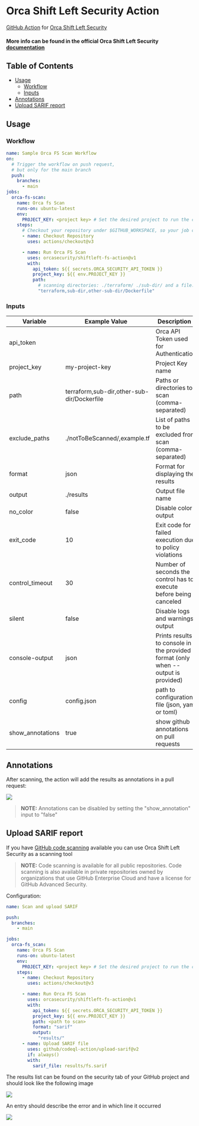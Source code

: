 # Orca Shift Left Security Action

[GitHub Action](https://github.com/features/actions)
for [Orca Shift Left Security](https://orca.security/solutions/shift-left-security/)

#### More info can be found in the official Orca Shift Left Security<a href="https://docs.orcasecurity.io/v1/docs/shift-left-security"> documentation</a>



## Table of Contents

- [Usage](#usage)
    - [Workflow](#workflow)
    - [Inputs](#inputs)
- [Annotations](#annotations)
- [Upload SARIF report](#upload-sarif-report)


## Usage

### Workflow

```yaml
name: Sample Orca FS Scan Workflow
on:
  # Trigger the workflow on push request,
  # but only for the main branch
  push:
    branches:
      - main
jobs:
  orca-fs-scan:
    name: Orca fs Scan
    runs-on: ubuntu-latest
    env:
      PROJECT_KEY: <project key> # Set the desired project to run the cli scanning with
    steps:
      # Checkout your repository under $GITHUB_WORKSPACE, so your job can access it
      - name: Checkout Repository
        uses: actions/checkout@v3

      - name: Run Orca FS Scan
        uses: orcasecurity/shiftleft-fs-action@v1
        with:
          api_token: ${{ secrets.ORCA_SECURITY_API_TOKEN }}
          project_key: ${{ env.PROJECT_KEY }}
          path:
            # scanning directories: ./terraform/ ./sub-dir/ and a file: ./Dockerfile
            "terraform,sub-dir,other-sub-dir/Dockerfile"
```

### Inputs

| Variable         | Example Value &nbsp;                       | Description &nbsp;                                                                | Type    | Required | Default                       |
|------------------|--------------------------------------------|-----------------------------------------------------------------------------------|---------|----------|-------------------------------|
| api_token        |                                            | Orca API Token used for Authentication                                            | String  | Yes      | N/A                           |
| project_key      | my-project-key                             | Project Key name                                                                  | String  | Yes      | N/A                           |
| path             | terraform,sub-dir,other-sub-dir/Dockerfile | Paths or directories to scan (comma-separated)                                    | String  | Yes      | N/A                           |
| exclude_paths    | ./notToBeScanned/,example.tf               | List of paths to be excluded from scan (comma-separated)                          | String  | No       | N/A                           |
| format           | json                                       | Format for displaying the results                                                 | String  | No       | cli                           |
| output           | ./results                                  | Output file name                                                                  | String  | No       | N/A                           |
| no_color         | false                                      | Disable color output                                                              | Boolean | No       | false                         |
| exit_code        | 10                                         | Exit code for failed execution due to policy violations                           | Integer | No       | 3                             |
| control_timeout  | 30                                         | Number of seconds the control has to execute before being canceled                | Integer | No       | 60                            |
| silent           | false                                      | Disable logs and warnings output                                                  | Boolean | No       | false                         |
| console-output   | json                                       | Prints results to console in the provided format (only when --output is provided) | String  | No       | cli                           |
| config           | config.json                                | path to configuration file (json, yaml or toml)                                   | String  | No       | N/A                           |
| show_annotations | true                                       | show github annotations on pull requests                                          | Boolean | No       | true                          |


## Annotations
After scanning, the action will add the results as annotations in a pull request:

![](/assets/annotations_preview.png)
>  **NOTE:**  Annotations can be disabled by setting the "show_annotation" input to "false"


## Upload SARIF report
If you have [GitHub code scanning](https://docs.github.com/en/github/finding-security-vulnerabilities-and-errors-in-your-code/about-code-scanning) available you can use Orca Shift Left Security as a scanning tool
> **NOTE:**  Code scanning is available for all public repositories. Code scanning is also available in private repositories owned by organizations that use GitHub Enterprise Cloud and have a license for GitHub Advanced Security.

Configuration:

```yaml
name: Scan and upload SARIF

push:
  branches:
    - main

jobs:
  orca-fs_scan:
    name: Orca FS Scan
    runs-on: ubuntu-latest
    env:
      PROJECT_KEY: <project key> # Set the desired project to run the cli scanning with
    steps:
      - name: Checkout Repository
        uses: actions/checkout@v3

      - name: Run Orca FS Scan
        uses: orcasecurity/shiftleft-fs-action@v1
        with:
          api_token: ${{ secrets.ORCA_SECURITY_API_TOKEN }}
          project_key: ${{ env.PROJECT_KEY }}
          path: <path to scan>
          format: "sarif"
          output:
            "results/"
      - name: Upload SARIF file
        uses: github/codeql-action/upload-sarif@v2
        if: always()
        with:
          sarif_file: results/fs.sarif
```

The results list can be found on the security tab of your GitHub project and should look like the following image

![](/assets/code_scanning_screen.png)

An entry should describe the error and in which line it occurred 

![](/assets/alerts_screen.png)
